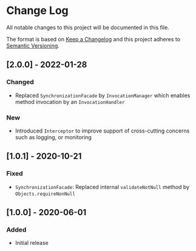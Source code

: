 # Change Log
All notable changes to this project will be documented in this file.
 
The format is based on [Keep a Changelog](http://keepachangelog.com/)
and this project adheres to [Semantic Versioning](http://semver.org/).

## \[2.0.0] - 2022-01-28
### Changed
-   Replaced `SynchronizationFacade` by `InvocationManager` which enables method invocation by an `InvocationHandler` 

### New
-   Introduced `Interceptor` to improve support of cross-cutting concerns such as logging, or monitoring    

## \[1.0.1] - 2020-10-21
### Fixed
-   `SynchronizationFacade`: Replaced internal `validateNotNull` method by `Objects.requireNonNull`

## \[1.0.0] - 2020-06-01

### Added
-   Initial release
